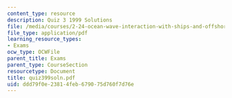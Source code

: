 ```yaml
---
content_type: resource
description: Quiz 3 1999 Solutions
file: /media/courses/2-24-ocean-wave-interaction-with-ships-and-offshore-energy-systems-13-022-spring-2002/ddd79f0e23814feb679075d760f7d76e_quiz399soln.pdf
file_type: application/pdf
learning_resource_types:
- Exams
ocw_type: OCWFile
parent_title: Exams
parent_type: CourseSection
resourcetype: Document
title: quiz399soln.pdf
uid: ddd79f0e-2381-4feb-6790-75d760f7d76e
---
```


